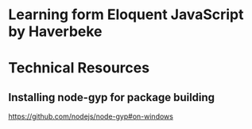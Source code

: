 # Learning form Eloquent JavaScript by Haverbeke

# Technical Resources
## Installing node-gyp for package building
https://github.com/nodejs/node-gyp#on-windows